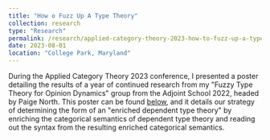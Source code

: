 ```yaml
---
title: "How o Fuzz Up A Type Theory"
collection: research
type: "Research"
permalink: /research/applied-category-theory-2023-how-to-fuzz-up-a-type-theory-poster
date: 2023-08-01
location: "College Park, Maryland"
---
```


During the Applied Category Theory 2023 conference, I presented a poster detailing the results of a year of continued research from my "Fuzzy Type Theory for Opinion Dynamics" group from the Adjoint School 2022, headed by Paige North. This poster can be found [below](https://github.com/sjboc/sjboc.github.io/files/how_to_fuzz_up_a_type_theory.pdf), and it details our strategy of determining the form of an "enriched dependent type theory" by enriching the categorical semantics of dependent type theory and reading out the syntax from the resulting enriched categorical semantics.
